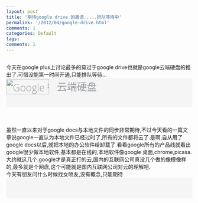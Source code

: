 ```yaml
---
layout: post
title: '期待google drive 的邀请.....排队等待中'
permalink: '/2012/04/google-drive.html'
comments: 1
categories: Default
tags: 
comments: 1
---
```

<a href="http://2.bp.blogspot.com/-LWxXLd7btKI/T5gqeERPiNI/AAAAAAAAEtY/tc4BRSVKKtE/s1600/image-707927.png"><img alt="" border="0" id="BLOGGER_PHOTO_ID_5735380821486831826" src="http://2.bp.blogspot.com/-LWxXLd7btKI/T5gqeERPiNI/AAAAAAAAEtY/tc4BRSVKKtE/s320/image-707927.png"/></a>  

<div>今天在google plus上讨论最多的莫过于google&nbsp;drive也就是google云端硬盘的推出了.可惜没能第一时间开通,只能排队等待...</div>

<h1 id="logo" style="margin-top:0px;margin-right:0px;margin-bottom:0px;margin-left:0px;padding-top:0px;padding-right:0px;padding-bottom:0px;padding-left:0px;color:rgb(145,149,156);font-size:27px;font-weight:300;text-shadow:white 0px 1px 1px;white-space:nowrap;font-family:'Open Sans',Arial,sans-serif;background-color:rgb(245,245,245)"> <a href="https://drive.google.com/" style="color:rgb(145,149,156);text-decoration:none"><span style="color:rgb(145,149,156);text-decoration:none;border-width:initial;border-color:initial;padding-right:0.4em"><img alt="Google 徽标" height="41" src="https://www.google.com/images/logos/google_logo_41.png" style="border-top-style: none; border-right-style: none; border-bottom-style: none; border-left-style: none; border-width: initial; border-color: initial; border-image: initial; padding-top: 0px; padding-right: 0.4em; padding-bottom: 0px; padding-left: 0px; position: relative; top: 2px; vertical-align: middle; " width="116"/></span><span class="goog-inline-block" style="color:rgb(145,149,156);text-decoration:none;display:inline-block;margin-top:3px;vertical-align:top">云端硬盘</span></a></h1>

 

<h1 id="logo" style="margin-top:0px;margin-right:0px;margin-bottom:0px;margin-left:0px;padding-top:0px;padding-right:0px;padding-bottom:0px;padding-left:0px;color:rgb(145,149,156);font-size:27px;font-weight:300;text-shadow:white 0px 1px 1px;white-space:nowrap;font-family:'Open Sans',Arial,sans-serif;background-color:rgb(245,245,245)"> <br/></h1>

<div><br/></div>

<div><br/></div>

<div><br/></div>

<div>虽然一直以来对于google docs与本地文件的同步非常期待,不过今天看的一篇文章说google一直认为本地文件已经过时了,所有的文件都将云了.是啊,自从用了google docs以后,就把本地的办公软件给卸载了.看看google所有的产品线就看出 google很少做本地软件,基本都是在线的,本地软件像google 桌面,chrome,picasa.大约就这几个.google才是真正打的云,国内的互联网公司真没几个做的像模像样的,最多就是个网盘,这个可能就是国内互联网公司对云的理解吧.</div>

 

<div>今天有朋友问什么时候找女喷友,没有概念,只能期待<a href="http://1.bp.blogspot.com/-hDJRRJ4UNKQ/T5gqeSN5ChI/AAAAAAAAEtg/9jF5pK7SHOA/s1600/327-709511.gif"><img alt="" border="0" id="BLOGGER_PHOTO_ID_5735380825230871058" src="http://1.bp.blogspot.com/-hDJRRJ4UNKQ/T5gqeSN5ChI/AAAAAAAAEtg/9jF5pK7SHOA/s320/327-709511.gif"/></a><a href="http://1.bp.blogspot.com/-hDJRRJ4UNKQ/T5gqeSN5ChI/AAAAAAAAEtg/9jF5pK7SHOA/s1600/327-709511.gif"><img alt="" border="0" id="BLOGGER_PHOTO_ID_5735380825230871058" src="http://1.bp.blogspot.com/-hDJRRJ4UNKQ/T5gqeSN5ChI/AAAAAAAAEtg/9jF5pK7SHOA/s320/327-709511.gif"/></a><a href="http://1.bp.blogspot.com/-hDJRRJ4UNKQ/T5gqeSN5ChI/AAAAAAAAEtg/9jF5pK7SHOA/s1600/327-709511.gif"><img alt="" border="0" id="BLOGGER_PHOTO_ID_5735380825230871058" src="http://1.bp.blogspot.com/-hDJRRJ4UNKQ/T5gqeSN5ChI/AAAAAAAAEtg/9jF5pK7SHOA/s320/327-709511.gif"/></a><a href="http://1.bp.blogspot.com/-hDJRRJ4UNKQ/T5gqeSN5ChI/AAAAAAAAEtg/9jF5pK7SHOA/s1600/327-709511.gif"><img alt="" border="0" id="BLOGGER_PHOTO_ID_5735380825230871058" src="http://1.bp.blogspot.com/-hDJRRJ4UNKQ/T5gqeSN5ChI/AAAAAAAAEtg/9jF5pK7SHOA/s320/327-709511.gif"/></a></div>

 

<h1 id="logo" style="margin-top:0px;margin-right:0px;margin-bottom:0px;margin-left:0px;padding-top:0px;padding-right:0px;padding-bottom:0px;padding-left:0px;color:rgb(145,149,156);font-size:27px;font-weight:300;text-shadow:white 0px 1px 1px;white-space:nowrap;font-family:'Open Sans',Arial,sans-serif;background-color:rgb(245,245,245)"> <br/></h1>

<div id="action-instructions-container" style="color:rgb(145,149,156);font-family:'Open Sans',Arial,sans-serif;font-size:14px;background-color:rgb(245,245,245)"><br class="Apple-interchange-newline"/></div>